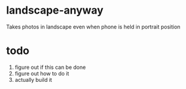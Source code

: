 # landscape-anyway
Takes photos in landscape even when phone is held in portrait position

# todo
1. figure out if this can be done
1. figure out how to do it
1. actually build it
